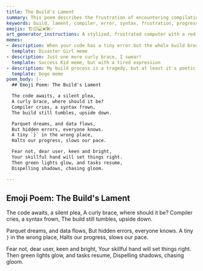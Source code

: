 ```yaml
---
title: The Build's Lament
summary: This poem describes the frustration of encountering compilation errors and syntax issues during the build process, highlighting how small mistakes can halt progress. It expresses hope for resolution through skilled intervention.
keywords: build, lament, compiler, error, syntax, frustration, progress, resolution, code, debugging
emojis: 🏗️😔💻❌🛠️✅
art_generator_instructions: A stylized, frustrated computer with a red "X" over its screen, surrounded by tangled lines of code and broken gears. A tiny, misplaced curly brace glows ominously. In the background, a determined human hand reaches out to fix the issue, with a faint green glow of success beginning to appear. The overall feeling should be one of initial despair transitioning to hopeful determination.
memes:
- description: When your code has a tiny error but the whole build breaks.
  template: Disaster Girl meme
- description: Just one more curly brace, I swear!
  template: Success Kid meme, but with a tired expression
- description: My build process is a tragedy, but at least it's poetic.
  template: Doge meme
poem_body: |-
  ## Emoji Poem: The Build's Lament

  The code awaits, a silent plea,
  A curly brace, where should it be?
  Compiler cries, a syntax frown,
  The build still tumbles, upside down.

  Parquet dreams, and data flows,
  But hidden errors, everyone knows.
  A tiny `}` in the wrong place,
  Halts our progress, slows our pace.

  Fear not, dear user, keen and bright,
  Your skillful hand will set things right.
  Then green lights glow, and tasks resume,
  Dispelling shadows, chasing gloom.

---
```

## Emoji Poem: The Build's Lament

The code awaits, a silent plea,
A curly brace, where should it be?
Compiler cries, a syntax frown,
The build still tumbles, upside down.

Parquet dreams, and data flows,
But hidden errors, everyone knows.
A tiny `}` in the wrong place,
Halts our progress, slows our pace.

Fear not, dear user, keen and bright,
Your skillful hand will set things right.
Then green lights glow, and tasks resume,
Dispelling shadows, chasing gloom.